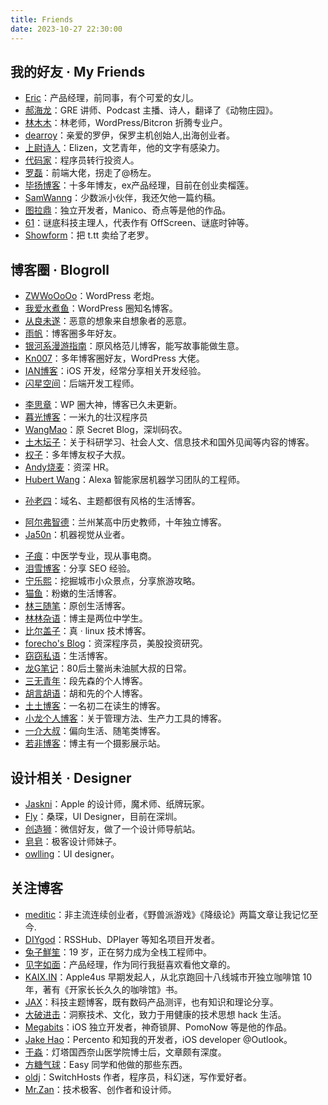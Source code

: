 ```yaml
---
title: Friends
date: 2023-10-27 22:30:00
---
```


## 我的好友 · My Friends
* [Eric](https://xubihang.name)：产品经理，前同事，有个可爱的女儿。
* [郝海龙](https://haohailong.net/)：GRE 讲师、Podcast 主播、诗人，翻译了《动物庄园》。
* [林木木](https://immmmm.com/)：林老师，WordPress/Bitcron 折腾专业户。
* [dearroy](https://dearroy.com/)：亲爱的罗伊，保罗主机创始人,出海创业者。
* [上尉诗人](https://elizen.me/)：Elizen，文艺青年，他的文字有感染力。
* [代码家](https://daimajia.com/)：程序员转行投资人。
* [罗磊](https://luolei.org/)：前端大佬，拐走了@杨左。
* [毕扬博客](https://laob.me)：十多年博友，ex产品经理，目前在创业卖榴莲。
* [SamWanng](https://samwanng.com/)：少数派小伙伴，我还欠他一篇约稿。
* [图拉鼎](https://imtx.me/)：独立开发者，Manico、奇点等是他的作品。
* [61](https://61.life)：谜底科技主理人，代表作有 OffScreen、谜底时钟等。
* [Showform](https://u.sb)：把 t.tt 卖给了老罗。



## 博客圈 · Blogroll
* [ZWWoOoOo](https://zww.me)：WordPress 老炮。
* [我爱水煮鱼](https://blog.wpjam.com)：WordPress 圈知名博客。
* [从良未遂](https://www.ithmz.com/)：恶意的想象来自想象者的恶意。
* [雨帆](https://yufan.me/)：博客圈多年好友。
* [银河系漫游指南](https://www.stylefanr.org/)：原风格范儿博客，能写故事能做生意。
* [Kn007](https://kn007.net/)：多年博客圈好友，WordPress 大佬。
* [IAN博客](https://www.ianisme.com/)：iOS 开发，经常分享相关开发经验。
* [闪星空间](https://shansing.com/)：后端开发工程师。
<!-- 杨景文：英语专业毕业却在电商行业谋生的80后金牛男。 -->
<!-- * [Very9s](https://very9s.net/)：多年博友，博客已久未更新。 -->
<!-- * [生活志](http://louishan.com/)：多年博友，优秀生活博客。 -->
* [李思章](http://lisizhang.com/)：WP 圈大神，博客已久未更新。
* [暮光博客](https://muguang.me/)：一米九的壮汉程序员
* [WangMao](https://blog.wangmao.me/)：原 Secret Blog，深圳码农。
* [土木坛子](https://tumutanzi.com/)：关于科研学习、社会人文、信息技术和国外见闻等内容的博客。
* [权子](http://www.quanzi.de/)：多年博友权子大叔。
* [Andy烧麦](https://4311346.com/)：资深 HR。
* [Hubert Wang](https://hubertwang.me/)：Alexa 智能家居机器学习团队的工程师。
<!-- * [小叶的自留地](https://yeziting.com/)：不错的生活类博客。 -->
* [孙老四](http://lao.si/)：域名、主题都很有风格的生活博客。
<!-- * [阿呆](https://bo.ke/)：呆哥的 bo.ke 域名，让我很眼馋。 -->
* [阿尔弗智德](https://japhia.cn/)：兰州某高中历史教师，十年独立博客。
* [Ja50n](https://ulinkmega.com/)：机器视觉从业者。
<!-- * [辰峰微网](http://14551.cn/)：分享一些代码技巧。 -->
* [子痕](https://www.mzihen.com/)：中医学专业，现从事电商。
* [泪雪博客](https://zhangzifan.com/)：分享 SEO 经验。
* [宁乐熙](https://ninglexi.com/)：挖掘城市小众景点，分享旅游攻略。
* [猫鱼](https://2cat.net/)：粉嫩的生活博客。
* [林三随笔](https://linsanhu.com/)：原创生活博客。
* [林林杂语](https://www.linlinzzo.top/)：博主是两位中学生。
* [比尔盖子](https://tomli.blog/)：真 · linux 技术博客。
* [forecho's Blog](https://blog.forecho.com/)：资深程序员，美股投资研究。
* [窃窃私语](http://nobb.cc/)：生活博客。
* [龙G笔记](https://www.izhailong.com/)：80后土鳖尚未油腻大叔的日常。
* [三无青年](https://www.duanxiansen.com/)：段先森的个人博客。
* [胡言胡语](https://https//husay.cc/)：胡和先的个人博客。
* [土土博客](https://www.tutime.cn/)：一名初二在读生的博客。
* [小龙个人博客](https://xqrp.com/)：关于管理方法、生产力工具的博客。
* [一介大叔](http://www.winature.com/)：偏向生活、随笔类博客。
* [若非博客](https://www.guanhaodong.com/)：博主有一个摄影展示站。


## 设计相关 · Designer
* [Jaskni](http://jaskni.com/)：Apple 的设计师，魔术师、纸牌玩家。
* [Fly](https://schiy.com/)：桑琛，UI Designer，目前在深圳。
* [创造狮](http://chuangzaoshi.com/)：微信好友，做了一个设计师导航站。
* [皂皂](https://zzao.im/)：极客设计师妹子。
* [owlling](http://www.owlling.com/)：UI designer。

## 关注博客
* [meditic](https://meditic.com/)：非主流连续创业者，《野兽派游戏》《降级论》两篇文章让我记忆至今.
* [DIYgod](https://diygod.me/)：RSSHub、DPlayer 等知名项目开发者。
* [兔子鮮笙](https://tuzi.moe/)：19 岁，正在努力成为全栈工程师中。
* [见字如面](https://hiwannz.com/)：产品经理，作为同行我挺喜欢看他文章的。
* [KAIX.IN](https://kaix.in/)：Apple4us 早期发起人，从北京跑回十八线城市开独立咖啡馆 10 年，著有《开家长长久久的咖啡馆》书。
* [JAX](https://cdjax.com/)：科技主题博客，既有数码产品测评，也有知识和理论分享。
* [大破进击](https://jesor.me/)：洞察技术、文化，致力于用健康的技术思想 hack 生活。
* [Megabits](https://megabits.xyz/)：iOS 独立开发者，神奇锁屏、PomoNow 等是他的作品。
* [Jake Hao](https://www.jakehao.com/)：Percento 和知我的开发者，iOS developer @Outlook。
* [于淼](https://yufree.cn/)：灯塔国西奈山医学院博士后，文章颇有深度。
* [方糖气球](https://ftqq.com/)：Easy 同学和他做的那些东西。
* [oldj](https://oldj.net/)：SwitchHosts 作者，程序员，科幻迷，写作爱好者。
* [Mr.Zan](https://mrzan.xyz/)：技术极客、创作者和设计师。
